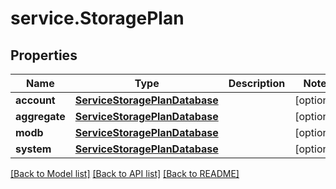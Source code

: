 # service.StoragePlan

## Properties
Name | Type | Description | Notes
------------ | ------------- | ------------- | -------------
**account** | [**ServiceStoragePlanDatabase**](ServiceStoragePlanDatabase.md) |  | [optional] 
**aggregate** | [**ServiceStoragePlanDatabase**](ServiceStoragePlanDatabase.md) |  | [optional] 
**modb** | [**ServiceStoragePlanDatabase**](ServiceStoragePlanDatabase.md) |  | [optional] 
**system** | [**ServiceStoragePlanDatabase**](ServiceStoragePlanDatabase.md) |  | [optional] 

[[Back to Model list]](../README.md#documentation-for-models) [[Back to API list]](../README.md#documentation-for-api-endpoints) [[Back to README]](../README.md)


